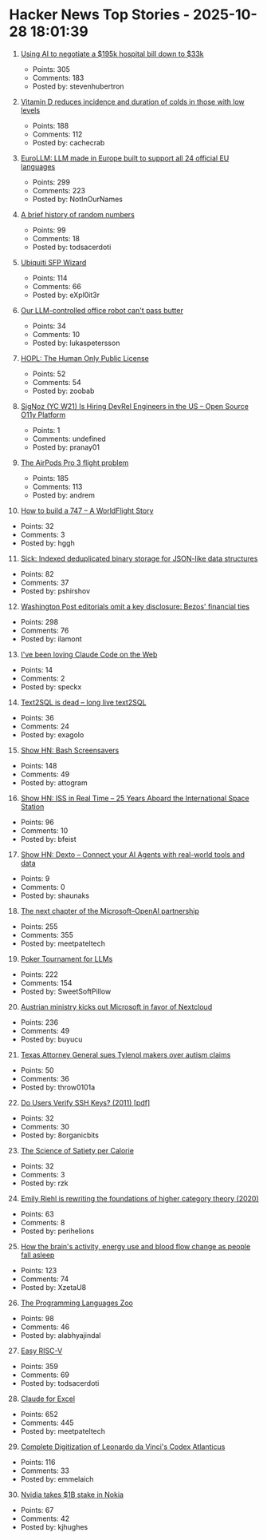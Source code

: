 # Hacker News Top Stories - 2025-10-28 18:01:39

1. [Using AI to negotiate a $195k hospital bill down to $33k](https://www.threads.com/@nthmonkey/post/DQVdAD1gHhw)
   - Points: 305
   - Comments: 183
   - Posted by: stevenhubertron

2. [Vitamin D reduces incidence and duration of colds in those with low levels](https://ijmpr.in/article/the-role-of-vitamin-d-supplementation-in-the-prevention-of-acute-respiratory-infections-a-double-blind-randomized-controlled-trial-1327/)
   - Points: 188
   - Comments: 112
   - Posted by: cachecrab

3. [EuroLLM: LLM made in Europe built to support all 24 official EU languages](https://eurollm.io/)
   - Points: 299
   - Comments: 223
   - Posted by: NotInOurNames

4. [A brief history of random numbers](https://crates.io/crates/oorandom#a-brief-history-of-random-numbers)
   - Points: 99
   - Comments: 18
   - Posted by: todsacerdoti

5. [Ubiquiti SFP Wizard](https://blog.ui.com/article/welcome-to-sfp-liberation-day)
   - Points: 114
   - Comments: 66
   - Posted by: eXpl0it3r

6. [Our LLM-controlled office robot can't pass butter](https://andonlabs.com/evals/butter-bench)
   - Points: 34
   - Comments: 10
   - Posted by: lukaspetersson

7. [HOPL: The Human Only Public License](https://vanderessen.com/posts/hopl/)
   - Points: 52
   - Comments: 54
   - Posted by: zoobab

8. [SigNoz (YC W21) Is Hiring DevRel Engineers in the US – Open Source O11y Platform](https://jobs.ashbyhq.com/SigNoz/8447522c-1163-48d0-8f55-fac25f64a0f3)
   - Points: 1
   - Comments: undefined
   - Posted by: pranay01

9. [The AirPods Pro 3 flight problem](https://basicappleguy.com/basicappleblog/the-airpods-pro-3-flight-problem)
   - Points: 185
   - Comments: 113
   - Posted by: andrem

10. [How to build a 747 – A WorldFlight Story](https://www.x-plane.com/2025/10/how-to-build-a-747-a-worldflight-story/)
   - Points: 32
   - Comments: 3
   - Posted by: hggh

11. [Sick: Indexed deduplicated binary storage for JSON-like data structures](https://github.com/7mind/sick)
   - Points: 82
   - Comments: 37
   - Posted by: pshirshov

12. [Washington Post editorials omit a key disclosure: Bezos' financial ties](https://www.npr.org/2025/10/28/nx-s1-5587932/washington-post-editorials-omit-a-key-disclosure-bezos-financial-ties)
   - Points: 298
   - Comments: 76
   - Posted by: ilamont

13. [I've been loving Claude Code on the Web](https://ben.page/claude-code-web)
   - Points: 14
   - Comments: 2
   - Posted by: speckx

14. [Text2SQL is dead – long live text2SQL](https://www.exasol.com/blog/text-to-sql-governance/)
   - Points: 36
   - Comments: 24
   - Posted by: exagolo

15. [Show HN: Bash Screensavers](https://github.com/attogram/bash-screensavers)
   - Points: 148
   - Comments: 49
   - Posted by: attogram

16. [Show HN: ISS in Real Time – 25 Years Aboard the International Space Station](https://issinrealtime.org)
   - Points: 96
   - Comments: 10
   - Posted by: bfeist

17. [Show HN: Dexto – Connect your AI Agents with real-world tools and data](https://github.com/truffle-ai/dexto)
   - Points: 9
   - Comments: 0
   - Posted by: shaunaks

18. [The next chapter of the Microsoft–OpenAI partnership](https://openai.com/index/next-chapter-of-microsoft-openai-partnership/)
   - Points: 255
   - Comments: 355
   - Posted by: meetpateltech

19. [Poker Tournament for LLMs](https://pokerbattle.ai/event)
   - Points: 222
   - Comments: 154
   - Posted by: SweetSoftPillow

20. [Austrian ministry kicks out Microsoft in favor of Nextcloud](https://news.itsfoss.com/austrian-ministry-kicks-out-microsoft/)
   - Points: 236
   - Comments: 49
   - Posted by: buyucu

21. [Texas Attorney General sues Tylenol makers over autism claims](https://www.bbc.com/news/articles/ce9d3n1r08do)
   - Points: 50
   - Comments: 36
   - Posted by: throw0101a

22. [Do Users Verify SSH Keys? (2011) [pdf]](https://www.usenix.org/system/files/login/articles/105484-Gutmann.pdf)
   - Points: 32
   - Comments: 30
   - Posted by: 8organicbits

23. [The Science of Satiety per Calorie](https://www.dietdoctor.com/satiety/science)
   - Points: 32
   - Comments: 3
   - Posted by: rzk

24. [Emily Riehl is rewriting the foundations of higher category theory (2020)](https://www.quantamagazine.org/emily-riehl-conducts-the-mathematical-orchestra-from-the-middle-20200902/)
   - Points: 63
   - Comments: 8
   - Posted by: perihelions

25. [How the brain's activity, energy use and blood flow change as people fall asleep](https://www.massgeneralbrigham.org/en/about/newsroom/press-releases/research-shows-coordinated-shift-in-brain-activity-while-asleep)
   - Points: 123
   - Comments: 74
   - Posted by: XzetaU8

26. [The Programming Languages Zoo](https://plzoo.andrej.com/)
   - Points: 98
   - Comments: 46
   - Posted by: alabhyajindal

27. [Easy RISC-V](https://dramforever.github.io/easyriscv/)
   - Points: 359
   - Comments: 69
   - Posted by: todsacerdoti

28. [Claude for Excel](https://www.claude.com/claude-for-excel)
   - Points: 652
   - Comments: 445
   - Posted by: meetpateltech

29. [Complete Digitization of Leonardo da Vinci's Codex Atlanticus](https://www.openculture.com/2025/10/digitization-of-leonardo-da-vincis-codex-atlanticus.html)
   - Points: 116
   - Comments: 33
   - Posted by: emmelaich

30. [Nvidia takes $1B stake in Nokia](https://www.cnbc.com/2025/10/28/nvidia-nokia-ai.html)
   - Points: 67
   - Comments: 42
   - Posted by: kjhughes

